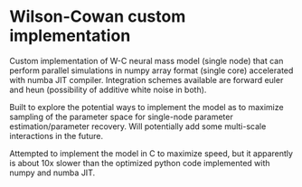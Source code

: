# Wilson-Cowan custom implementation  
Custom implementation of W-C neural mass model (single node) that can perform parallel simulations in numpy array format (single core) accelerated with numba JIT compiler. Integration schemes available are forward euler and heun (possibility of additive white noise in both).

Built to explore the potential ways to implement the model as to maximize sampling of the parameter space for single-node parameter estimation/parameter recovery. 
Will potentially add some multi-scale interactions in the future.

Attempted to implement the model in C to maximize speed, but it apparently is about 10x slower than the optimized python code implemented with numpy and numba JIT.
